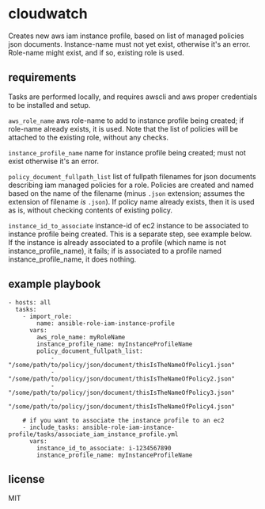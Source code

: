 cloudwatch
=========
Creates new aws iam instance profile, based on list of managed policies json
documents. Instance-name must not yet exist, otherwise it's an error. Role-name
might exist, and if so, existing role is used.


requirements
------------

Tasks are performed locally, and requires awscli and aws proper credentials to
be installed and setup.

`aws_role_name` aws role-name to add to instance profile being created; if
role-name already exists, it is used. Note that the list of policies will be
attached to the existing role, without any checks.

`instance_profile_name` name for instance profile being created; must not exist
otherwise it's an error.

`policy_document_fullpath_list` list of fullpath filenames for json documents
describing iam managed policies for a role. Policies are created and named
based on the name of the filename (minus `.json` extension; assumes the
extension of filename _is_ `.json`). If policy name already exists, then it is
used as is, without checking contents of existing policy.

`instance_id_to_associate` instance-id of ec2 instance to be associated to
instance profile being created. This is a separate step, see example below. If
the instance is already associated to a profile (which name is not
instance_profile_name), it fails; if is associated to a profile named
instance_profile_name, it does nothing.


example playbook
----------------

    - hosts: all
      tasks:
        - import_role:
            name: ansible-role-iam-instance-profile
          vars:
            aws_role_name: myRoleName
            instance_profile_name: myInstanceProfileName
            policy_document_fullpath_list:
                - "/some/path/to/policy/json/document/thisIsTheNameOfPolicy1.json"
                - "/some/path/to/policy/json/document/thisIsTheNameOfPolicy2.json"
                - "/some/path/to/policy/json/document/thisIsTheNameOfPolicy3.json"
                - "/some/path/to/policy/json/document/thisIsTheNameOfPolicy4.json"

        # if you want to associate the instance profile to an ec2
        - include_tasks: ansible-role-iam-instance-profile/tasks/associate_iam_instance_profile.yml
          vars:
            instance_id_to_associate: i-1234567890
            instance_profile_name: myInstanceProfileName

license
-------

MIT


